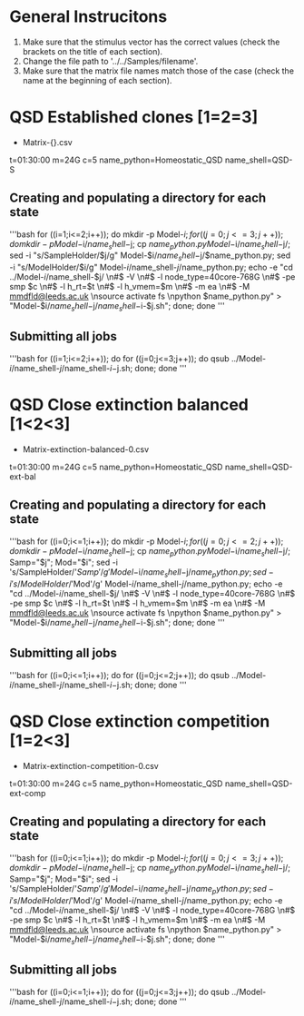 # General Instrucitons

1. Make sure that the stimulus vector has the correct values (check the brackets on the title of each section).
2. Change the file path to '../../Samples/filename'.
3. Make sure that the matrix file names match those of the case (check the name at the beginning of each section).

# QSD Established clones [1=2=3]

- Matrix-{}.csv

t=01:30:00
m=24G
c=5
name_python=Homeostatic_QSD
name_shell=QSD-S

## Creating and populating a directory for each state
'''bash
for ((i=1;i<=2;i++));
do mkdir -p Model-$i;
for ((j=0;j<=3;j++));
do mkdir -p Model-$i/$name_shell-$j;
cp $name_python.py Model-$i/$name_shell-$j/;
sed -i "s/SampleHolder/$j/g" Model-$i/$name_shell-$j/$name_python.py;
sed -i "s/ModelHolder/$i/g" Model-$i/$name_shell-$j/$name_python.py;
echo -e "cd ../Model-$i/$name_shell-$j/ \n#$ -V \n#$ -l node_type=40core-768G \n#$ -pe smp $c \n#$ -l h_rt=$t \n#$ -l h_vmem=$m \n#$ -m ea \n#$ -M mmdfld@leeds.ac.uk \nsource activate fs \npython $name_python.py" > "Model-$i/$name_shell-$j/$name_shell-$i-$j.sh";
done;
done
'''

## Submitting all jobs
'''bash
for ((i=1;i<=2;i++));
do for ((j=0;j<=3;j++));
do qsub ../Model-$i/$name_shell-$j/$name_shell-$i-$j.sh;
done;
done
'''

# QSD Close extinction balanced [1<2<3]

- Matrix-extinction-balanced-0.csv

t=01:30:00
m=24G
c=5
name_python=Homeostatic_QSD
name_shell=QSD-ext-bal

## Creating and populating a directory for each state
'''bash
for ((i=0;i<=1;i++));
do mkdir -p Model-$i;
for ((j=0;j<=2;j++));
do mkdir -p Model-$i/$name_shell-$j;
cp $name_python.py Model-$i/$name_shell-$j/;
Samp="$j";
Mod="$i";
sed -i 's/SampleHolder/'$Samp'/g' Model-$i/$name_shell-$j/$name_python.py;
sed -i 's/ModelHolder/'$Mod'/g' Model-$i/$name_shell-$j/$name_python.py;
echo -e "cd ../Model-$i/$name_shell-$j/ \n#$ -V \n#$ -l node_type=40core-768G \n#$ -pe smp $c \n#$ -l h_rt=$t \n#$ -l h_vmem=$m \n#$ -m ea \n#$ -M mmdfld@leeds.ac.uk \nsource activate fs \npython $name_python.py" > "Model-$i/$name_shell-$j/$name_shell-$i-$j.sh";
done;
done
'''

## Submitting all jobs
'''bash
for ((i=0;i<=1;i++));
do for ((j=0;j<=2;j++));
do qsub ../Model-$i/$name_shell-$j/$name_shell-$i-$j.sh;
done;
done
'''

# QSD Close extinction competition [1=2<3]

- Matrix-extinction-competition-0.csv

t=01:30:00
m=24G
c=5
name_python=Homeostatic_QSD
name_shell=QSD-ext-comp

## Creating and populating a directory for each state
'''bash
for ((i=0;i<=1;i++));
do mkdir -p Model-$i;
for ((j=0;j<=3;j++));
do mkdir -p Model-$i/$name_shell-$j;
cp $name_python.py Model-$i/$name_shell-$j/;
Samp="$j";
Mod="$i";
sed -i 's/SampleHolder/'$Samp'/g' Model-$i/$name_shell-$j/$name_python.py;
sed -i 's/ModelHolder/'$Mod'/g' Model-$i/$name_shell-$j/$name_python.py;
echo -e "cd ../Model-$i/$name_shell-$j/ \n#$ -V \n#$ -l node_type=40core-768G \n#$ -pe smp $c \n#$ -l h_rt=$t \n#$ -l h_vmem=$m \n#$ -m ea \n#$ -M mmdfld@leeds.ac.uk \nsource activate fs \npython $name_python.py" > "Model-$i/$name_shell-$j/$name_shell-$i-$j.sh";
done;
done
'''

## Submitting all jobs
'''bash
for ((i=0;i<=1;i++));
do for ((j=0;j<=3;j++));
do qsub ../Model-$i/$name_shell-$j/$name_shell-$i-$j.sh;
done;
done
'''